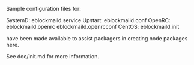 Sample configuration files for:

SystemD: eblockmaild.service
Upstart: eblockmaild.conf
OpenRC:  eblockmaild.openrc
         eblockmaild.openrcconf
CentOS:  eblockmaild.init

have been made available to assist packagers in creating node packages here.

See doc/init.md for more information.
